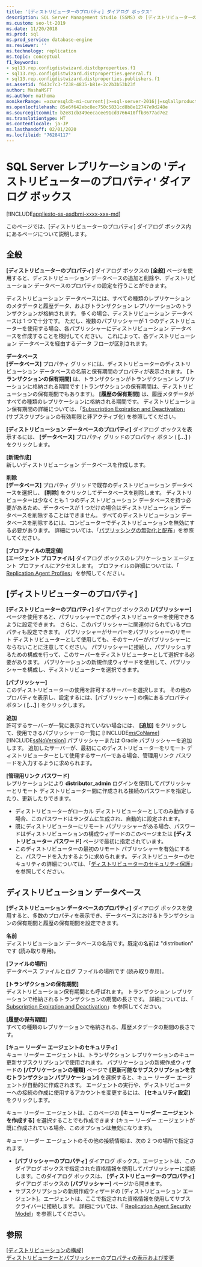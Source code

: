 ```yaml
---
title: '[ディストリビューターのプロパティ] ダイアログ ボックス'
description: SQL Server Management Studio (SSMS) の [ディストリビューターのプロパティ] ダイアログ ボックス内にあるさまざまなページについて説明します。
ms.custom: seo-lt-2019
ms.date: 11/20/2018
ms.prod: sql
ms.prod_service: database-engine
ms.reviewer: ''
ms.technology: replication
ms.topic: conceptual
f1_keywords:
- sql13.rep.configdistwizard.distdbproperties.f1
- sql13.rep.configdistwizard.distproperties.general.f1
- sql13.rep.configdistwizard.distproperties.publishers.f1
ms.assetid: f643c7c3-f238-4835-b81e-2c2b3b53b23f
author: MashaMSFT
ms.author: mathoma
monikerRange: =azuresqldb-mi-current||>=sql-server-2016||=sqlallproducts-allversions
ms.openlocfilehash: 85e6f642ebc8ec750c5831cd8b8e12747e9d248e
ms.sourcegitcommit: b2e81cb349eecacee91cd3766410ffb3677ad7e2
ms.translationtype: HT
ms.contentlocale: ja-JP
ms.lasthandoff: 02/01/2020
ms.locfileid: "76284117"
---
```

# <a name="sql-server-replication-distributor-properties-dialog-box"></a>SQL Server レプリケーションの 'ディストリビューターのプロパティ' ダイアログ ボックス 
[!INCLUDE[appliesto-ss-asdbmi-xxxx-xxx-md](../../includes/appliesto-ss-asdbmi-xxxx-xxx-md.md)]

このページでは、[ディストリビューターのプロパティ] ダイアログ ボックス内にあるページについて説明します。 

## <a name="general"></a>全般
**[ディストリビューターのプロパティ]** ダイアログ ボックスの **[全般]** ページを使用すると、ディストリビューション データベースの追加と削除や、ディストリビューション データベースのプロパティの設定を行うことができます。  
  
 ディストリビューション データベースには、すべての種類のレプリケーションのメタデータと履歴データ、およびトランザクション レプリケーションのトランザクションが格納されます。 多くの場合、ディストリビューション データベースは 1 つで十分です。 ただし、複数のパブリッシャーが 1 つのディストリビューターを使用する場合、各パブリッシャーにディストリビューション データベースを作成することを検討してください。 これによって、各ディストリビューション データベースを経由するデータ フローが区別されます。  

 **データベース**  
 **[データベース]** プロパティ グリッドには、ディストリビューターのディストリビューション データベースの名前と保有期間のプロパティが表示されます。 **[トランザクションの保有期間]** は、トランザクションがトランザクション レプリケーションに格納される期間です (トランザクションの保有期間は、ディストリビューションの保有期間でもあります)。 **[履歴の保有期間]** は、履歴メタデータがすべての種類のレプリケーションに格納される期間です。 ディストリビューション保有期間の詳細については、「[Subscription Expiration and Deactivation](../../relational-databases/replication/subscription-expiration-and-deactivation.md)」 (サブスクリプションの有効期限と非アクティブ化) を参照してください。  
  
 **[ディストリビューション データベースのプロパティ]** ダイアログ ボックスを表示するには、 **[データベース]** プロパティ グリッドのプロパティ ボタン ( **[...]** ) をクリックします。  
  
 **[新規作成]**  
 新しいディストリビューション データベースを作成します。  
  
 **削除**  
 **[データベース]** プロパティ グリッドで既存のディストリビューション データベースを選択し、 **[削除]** をクリックしてデータベースを削除します。 ディストリビューターは少なくとも 1 つのディストリビューション データベースを持つ必要があるため、データベースが 1 つだけの場合はディストリビューション データベースを削除することはできません。 すべてのディストリビューション データベースを削除するには、コンピューターでディストリビューションを無効にする必要があります。 詳細については、「[パブリッシングの無効化と配布](../../relational-databases/replication/disable-publishing-and-distribution.md)」を参照してください。  
  
 **[プロファイルの既定値]**  
 **[エージェント プロファイル]** ダイアログ ボックスのレプリケーション エージェント プロファイルにアクセスします。 プロファイルの詳細については、「 [Replication Agent Profiles](../../relational-databases/replication/agents/replication-agent-profiles.md)」を参照してください。  

## <a name="publishers"></a>[ディストリビューターのプロパティ]
**[ディストリビューターのプロパティ]** ダイアログ ボックスの **[パブリッシャー]** ページを使用すると、パブリッシャーでこのディストリビューターを使用できるように設定できます。 さらに、このパブリッシャーに関連付けられているプロパティも設定できます。 パブリッシャーがサーバーをパブリッシャーのリモート ディストリビューターとして使用しても、そのサーバーがパブリッシャーにならないことに注意してください。 パブリッシャーに接続し、パブリッシュするための構成を行って、このサーバーをディストリビューターとして選択する必要があります。 パブリケーションの新規作成ウィザードを使用して、パブリッシャーを構成し、ディストリビューターを選択できます。  
  
 **[パブリッシャー]**  
 このディストリビューターの使用を許可するサーバーを選択します。 その他のプロパティを表示し、設定するには、[パブリッシャー] の横にあるプロパティ ボタン ( **[...]** ) をクリックします。  
  
 **追加**  
 許可するサーバーが一覧に表示されていない場合には、 **[追加]** をクリックして、使用できるパブリッシャーの一覧に [!INCLUDE[msCoName](../../includes/msconame-md.md)] [!INCLUDE[ssNoVersion](../../includes/ssnoversion-md.md)] パブリッシャーまたは Oracle パブリッシャーを追加します。 追加したサーバーが、最初にこのディストリビューターをリモート ディストリビューターとして使用するサーバーである場合、管理用リンク パスワードを入力するように求められます。  
  
 **[管理用リンク パスワード]**  
 レプリケーションにより **distributor_admin** ログインを使用してパブリッシャーとリモート ディストリビューター間に作成される接続のパスワードを指定したり、更新したりできます。  
  
-   ディストリビューターがローカル ディストリビューターとしてのみ動作する場合、このパスワードはランダムに生成され、自動的に設定されます。   
-   既にディストリビューターにリモート パブリッシャーがある場合、パスワードはディストリビューションの構成ウィザードのこのページまたは **[ディストリビューター パスワード]** ページで最初に指定されています。    
-   このディストリビューターの最初のリモート パブリッシャーを有効にすると、パスワードを入力するように求められます。  ディストリビューターのセキュリティの詳細については、「[ディストリビューターのセキュリティ保護](../../relational-databases/replication/security/secure-the-distributor.md)」を参照してください。  

## <a name="distribution-database"></a>ディストリビューション データベース 
 **[ディストリビューション データベースのプロパティ]** ダイアログ ボックスを使用すると、多数のプロパティを表示でき、データベースにおけるトランザクションの保有期間と履歴の保有期間を設定できます。  
  
 **名前**  
 ディストリビューション データベースの名前です。既定の名前は "distribution" です (読み取り専用)。  
  
 **[ファイルの場所]**  
 データベース ファイルとログ ファイルの場所です (読み取り専用)。  
  
 **[トランザクションの保有期間]**  
 ディストリビューション保有期間とも呼ばれます。 トランザクション レプリケーションで格納されるトランザクションの期間の長さです。 詳細については、「 [Subscription Expiration and Deactivation](../../relational-databases/replication/subscription-expiration-and-deactivation.md)」を参照してください。  
  
 **[履歴の保有期間]**  
 すべての種類のレプリケーションで格納される、履歴メタデータの期間の長さです。  
  
 **[キュー リーダー エージェントのセキュリティ]**  
 キュー リーダー エージェントは、トランザクション レプリケーションのキュー更新サブスクリプションで使用されます。 パブリケーションの新規作成ウィザードの **[パブリケーションの種類]** ページで **[更新可能なサブスクリプションを含むトランザクション パブリケーション]** を選択すると、キュー リーダー エージェントが自動的に作成されます。 エージェントの実行や、ディストリビューターへの接続の作成に使用するアカウントを変更するには、 **[セキュリティ設定]** をクリックします。  
  
 キュー リーダー エージェントは、このページの **[キュー リーダー エージェントを作成する]** を選択することでも作成できます (キュー リーダー エージェントが既に作成されている場合、このオプションは無効になります)。  
  
 キュー リーダー エージェントのその他の接続情報は、次の 2 つの場所で指定されます。    
-   **[パブリッシャーのプロパティ]** ダイアログ ボックス。エージェントは、このダイアログ ボックスで指定された資格情報を使用してパブリッシャーに接続します。このダイアログ ボックスは、 **[ディストリビューターのプロパティ]** ダイアログ ボックスの **[パブリッシャー]** ページから開きます。    
-   サブスクリプションの新規作成ウィザードの [ディストリビューション エージェント]。エージェントは、ここで指定された資格情報を使用してサブスクライバーに接続します。  詳細については、「  [Replication Agent Security Model](../../relational-databases/replication/security/replication-agent-security-model.md)」を参照してください。 
  
## <a name="see-also"></a>参照  
 [[ディストリビューションの構成]](../../relational-databases/replication/configure-distribution.md)   
 [ディストリビューターとパブリッシャーのプロパティの表示および変更](../../relational-databases/replication/view-and-modify-distributor-and-publisher-properties.md)   
  
  
